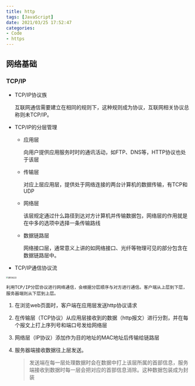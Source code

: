 ```yaml
---
title: http
tags: [JavaScript]
date: 2021/03/25 17:52:47
categories: 
- Code
- https
---
```



## 网络基础

### TCP/IP

- TCP/IP协议族

  互联网通信需要建立在相同的规则下，这种规则成为协议，互联网相关协议总称则未TCP/IP。

- TCP/IP的分层管理

  - 应用层

    向用户提供应用服务时时的通讯活动，如FTP、DNS等，HTTP协议也处于该层

  - 传输层

    对应上层应用层，提供处于网络连接的两台计算机的数据传输，有TCP和UDP

  - 网络层

    该层规定通过什么路径到达对方计算机并传输数据包，网络层的作用就是在中多的选项中选择一条传输路线

  - 数据链路层

    网络接口层，通常意义上讲的如网络接口、光纤等物理可见的部分包含在数据链路层中。

  

- TCP/IP通信协议流

<img src="https://tva1.sinaimg.cn/large/008eGmZEgy1gp49ylz83tj311k0soq6a.jpg" alt="通讯协议流" style="zoom:33%;" />

  

 	利用TCP/IP分层协议进行网络通信，会根据分层顺序与对方进行通信。客户端从上层到下层，服务器端则从下层到上层。

 1. 在浏览web页面时，客户端在应用层发送http协议请求

 2. 在传输层（TCP协议）从应用层接收到的数据（http报文）进行分割，并在每个报文上打上序列号和端口号发给网络层

 3. 网络层（IP协议）添加作为目的地址的MAC地址后传输给链路层

 4. 服务器端接收数据往上层发送。

    > 发送端在每一层处理数据时会在数据中打上该层所属的首部信息，服务端接收到数据时每一层会把对应的首部信息消除。这种数据包装成为封装

​	

